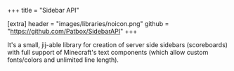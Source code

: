 +++
title = "Sidebar API"

[extra]
header = "images/libraries/noicon.png"
github = "https://github.com/Patbox/SidebarAPI"
+++

It's a small, jij-able library for creation of server side sidebars (scoreboards) with full support of Minecraft's text components (which allow custom fonts/colors and unlimited line length).

